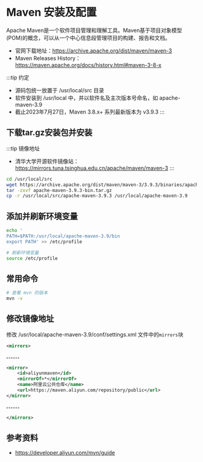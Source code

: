 # Maven 安装及配置

Apache Maven是一个软件项目管理和理解工具。Maven基于项目对象模型(POM)的概念，可以从一个中心信息段管理项目的构建、报告和文档。

- 官网下载地址：https://archive.apache.org/dist/maven/maven-3
- Maven Releases History：https://maven.apache.org/docs/history.html#maven-3-8-x

:::tip 约定
- 源码包统一放置于 /usr/local/src 目录
- 软件安装到 /usr/local 中，并以软件名及主次版本号命名，如 apache-maven-3.9
- 截止2023年7月27日，Maven 3.8.x+ 系列最新版本为 v3.9.3
:::


## 下载tar.gz安装包并安装

:::tip 镜像地址
- 清华大学开源软件镜像站：https://mirrors.tuna.tsinghua.edu.cn/apache/maven/maven-3
:::

```bash
cd /usr/local/src
wget https://archive.apache.org/dist/maven/maven-3/3.9.3/binaries/apache-maven-3.9.3-bin.tar.gz
tar -zxvf apache-maven-3.9.3-bin.tar.gz
cp -r /usr/local/src/apache-maven-3.9.3 /usr/local/apache-maven-3.9
```

## 添加并刷新环境变量

```bash
echo '
PATH=$PATH:/usr/local/apache-maven-3.9/bin
export PATH' >> /etc/profile

# 刷新环境变量
source /etc/profile
```

## 常用命令

```bash
# 查看 mvn 的版本
mvn -v
```

## 修改镜像地址


修改 /usr/local/apache-maven-3.9/conf/settings.xml 文件中的`mirrors`块


```xml
<mirrors>

。。。。。。

<mirror>
    <id>aliyunmaven</id>
    <mirrorOf>*</mirrorOf>
    <name>阿里云公共仓库</name>
    <url>https://maven.aliyun.com/repository/public</url>
</mirror>

。。。。。。

</mirrors>
```

## 参考资料

- https://developer.aliyun.com/mvn/guide